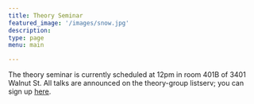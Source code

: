 ```yaml
---
title: Theory Seminar
featured_image: '/images/snow.jpg'
description:
type: page
menu: main

---
```


The theory seminar is currently scheduled at 12pm in room 401B of 3401 Walnut St.
All talks are announced on the theory-group listserv; you can sign up [here](https://lists.seas.upenn.edu/mailman/listinfo/theory-group).

<!-- Below is a *tentative* list of speakers for Fall 2023, and we will announce all talks on the theory-group listserv. -->
<!-- Talks are currently scheduled to take place at 12pm in room 401B of 3401 Walnut St. -->
<!-- <!-1- In markdown, 2 spaces at end of line is for newline, thus the trailing whitespace -1-> -->
<!-- 9/1: [Jon Schneider](https://jschnei.github.io/) -->  
<!-- 9/8: [Kate Donahue](https://www.katedonahue.me/) -->  
<!-- 9/15: [Shivam Nadimpalli](https://www.cs.columbia.edu/~nadimpalli/) -->  
<!-- 9/22: [Aaron Roth](https://www.cis.upenn.edu/~aaroth/) -->  
<!-- 9/29: [Brendan Lucier](https://www.microsoft.com/en-us/research/people/brlucier/) -->  
<!-- 10/6: [Rad Niazadeh](https://faculty.chicagobooth.edu/rad-niazadeh) -->  
<!-- 10/13: No Talk (Fall Break) -->  
<!-- 10/20: [Guy Blanc](https://web.stanford.edu/~gblanc/) -->  
<!-- 10/27: [Keegan Harris](https://keeganharris.github.io/) -->  
<!-- 11/3:  [Leon Musolff](https://www.lmusolff.com/) -->  
<!-- 11/10: [Akshay Krishnamurthy](https://people.cs.umass.edu/~akshay/) -->  
<!-- 11/17: [Surbhi Goel](https://www.surbhigoel.com/) -->   
<!-- 11/24: No Talk (thanksgiving) -->  
<!-- 12/1: [Rocco Servedio](https://www.cs.columbia.edu/~rocco/) -->  

<!-- Talks will resume again in January. -->
